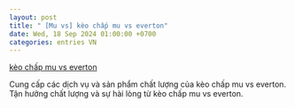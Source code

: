 ```yaml
---
layout: post
title: " [Mu vs] kèo chấp mu vs everton"
date: Wed, 18 Sep 2024 01:00:00 +0700
categories: entries VN
---
```

[kèo chấp mu vs everton](https://www.bienphong.com.vn/2024-09-17-soi%20k%C3%A8o%20ch%C3%A2u%20%C3%A2u.shtm)

Cung cấp các dịch vụ và sản phẩm chất lượng của kèo chấp mu vs everton. Tận hưởng chất lượng và sự hài lòng từ kèo chấp mu vs everton.️

